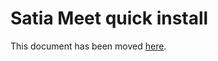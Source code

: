 # Satia Meet quick install

This document has been moved [here](https://jitsi.github.io/handbook/docs/devops-guide/devops-guide-quickstart).
